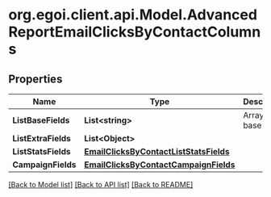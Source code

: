 # org.egoi.client.api.Model.AdvancedReportEmailClicksByContactColumns
## Properties

Name | Type | Description | Notes
------------ | ------------- | ------------- | -------------
**ListBaseFields** | **List&lt;string&gt;** | Array of base fields | 
**ListExtraFields** | **List&lt;Object&gt;** |  | 
**ListStatsFields** | [**EmailClicksByContactListStatsFields**](EmailClicksByContactListStatsFields.md) |  | 
**CampaignFields** | [**EmailClicksByContactCampaignFields**](EmailClicksByContactCampaignFields.md) |  | 

[[Back to Model list]](../README.md#documentation-for-models) [[Back to API list]](../README.md#documentation-for-api-endpoints) [[Back to README]](../README.md)

